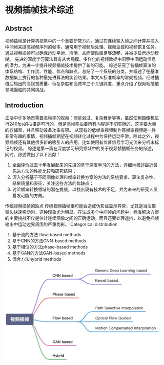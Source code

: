 # 视频插帧技术综述

## Abstract
视频插帧是计算机视觉中的一个重要研究方向，通过在连续输入帧之间计算并插入中间帧来提高视频序列的帧率，通常用于视频后处理、视频监控和视频恢复任务。通过视频插帧可以确保运动平滑、清晰，从而使动画足够流畅，并减少显示运动模糊。 先进的深度学习算法具有从大规模、多样化的视频数据中洞察中间运动信息的潜力，为进一步提升视频插值技术提供了新的可能。 综述研究了各插帧算法的体系结构、工作流、性能、优点和缺点，总结了一个系统的分类，并概述了在基准数据集上执行的各种最先进算法的实验结果。本文从标准帧率的常规视频，经过插值后输出的高视觉质量、低复杂度和高效率三个关键纬度，重点介绍了视频帧插值领域面临的共同挑战。

## Introduction
生活中许多场景需要高帧率的视频：流星划过、复杂舞步等等，虽然使用摄像机进行240fps的拍摄是可行的，但是高帧率拍摄所有内容是不切实际的，这需要大量的存储器，并且移动设备功率有限。 从现有的低帧率视频制作高帧率视频是一件非常有趣的事情，视频插帧期望在视频转化过程中为保持运动平滑。除此之外，视频插帧还有其他很多新的吸引人的应用，比如使用有监督信号学习光流来分析未标记的视频。 综述是第一篇在深度学习研究领域中的关于视频帧插帧任务的综述，同时，综述做出了以下贡献：
1. 全面评价过去十年发展起来的先进的基于深度学习的方法，详细地概述最近最先进方法的性能比较和研究结果；
2. 深入分析基于不同图像处理和帧率转换方案的方法的系统要求、算法复杂性、结果质量和表征，关注这些方法的优缺点；
3. 讨论帧率转换领域的潜在挑战，以找出现有技术的不足，并为未来的研究人员启发可能的方向。

传统视频插帧的缺点
传统视频插帧很可能会造成伪影或显示异常，尤其是当拍摄镜头快速移动时，这种现象尤为明显。在生成多个中间帧的问题中，标准解决方案的主要挑战不仅是估计连续图像之间的正确运动，而且还要处理遮挡，以避免插帧输出中运动边界周围的严重伪影。
Categorical distribution
1. 基于流的方法 flow-based methods
2. 基于CNN的方法CNN-based methods
3. 基于相位的方法phase-based methods
4. 基于GAN的方法GAN-based methods
5. 混合方法hybrid methods

![视频插帧](assets/视频插帧.jpeg)

